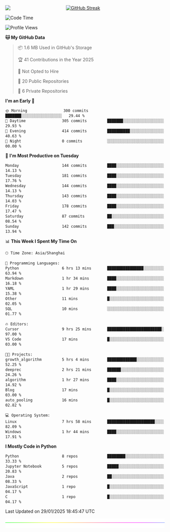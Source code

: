
<!-- ### Hi there 👋-->
<div>
<!--     <img align="left" src="https://github.com/heartyang520/HeartYang.github.io/blob/main/share/hacker_a.gif?raw=true.gif" width="33%"> -->
<!--       <picture>
    <source media="(prefers-color-scheme: dark)" srcset="https://cdn.jsdelivr.net/gh/sun0225SUN/sun0225SUN/assets/images/coding.gif" />
    <source media="(prefers-color-scheme: light)" srcset="https://cdn.jsdelivr.net/gh/sun0225SUN/sun0225SUN/assets/images/developer.svg" height="225px" />
    <img src="https://cdn.jsdelivr.net/gh/sun0225SUN/sun0225SUN/assets/images/coding.gif" />
  </picture> -->
<!--     <img align="left" src="https://cdn.jsdelivr.net/gh/sun0225SUN/sun0225SUN/assets/images/coding.gif" width="38%"> -->
<!--     <img align="left" src="https://github.com/heartyang520/HeartYang.github.io/blob/main/share/hacker_a.gif?raw=true.gif" width="33%"> -->
    <img align="left" src="https://cdn.jsdelivr.net/gh/sun0225SUN/sun0225SUN/assets/images/coding.gif" width="38%">
    <a href="https://git.io/streak-stats"><img src="https://streak-stats.demolab.com?user=NoyeArk&theme=cobalt&hide_border=true" alt="GitHub Streak" /></a>
</div>  

<!--START_SECTION:waka-->
![Code Time](http://img.shields.io/badge/Code%20Time-109%20hrs%2029%20mins-blue)

![Profile Views](http://img.shields.io/badge/Profile%20Views-16-blue)

**🐱 My GitHub Data** 

> 📦 1.6 MB Used in GitHub's Storage 
 > 
> 🏆 41 Contributions in the Year 2025
 > 
> 🚫 Not Opted to Hire
 > 
> 📜 20 Public Repositories 
 > 
> 🔑 6 Private Repositories 
 > 
**I'm an Early 🐤** 

```text
🌞 Morning                300 commits         ███████░░░░░░░░░░░░░░░░░░   29.44 % 
🌆 Daytime                305 commits         ███████░░░░░░░░░░░░░░░░░░   29.93 % 
🌃 Evening                414 commits         ██████████░░░░░░░░░░░░░░░   40.63 % 
🌙 Night                  0 commits           ░░░░░░░░░░░░░░░░░░░░░░░░░   00.00 % 
```
📅 **I'm Most Productive on Tuesday** 

```text
Monday                   144 commits         ████░░░░░░░░░░░░░░░░░░░░░   14.13 % 
Tuesday                  181 commits         ████░░░░░░░░░░░░░░░░░░░░░   17.76 % 
Wednesday                144 commits         ████░░░░░░░░░░░░░░░░░░░░░   14.13 % 
Thursday                 143 commits         ████░░░░░░░░░░░░░░░░░░░░░   14.03 % 
Friday                   178 commits         ████░░░░░░░░░░░░░░░░░░░░░   17.47 % 
Saturday                 87 commits          ██░░░░░░░░░░░░░░░░░░░░░░░   08.54 % 
Sunday                   142 commits         ███░░░░░░░░░░░░░░░░░░░░░░   13.94 % 
```


📊 **This Week I Spent My Time On** 

```text
🕑︎ Time Zone: Asia/Shanghai

💬 Programming Languages: 
Python                   6 hrs 13 mins       ████████████████░░░░░░░░░   63.94 % 
Markdown                 1 hr 34 mins        ████░░░░░░░░░░░░░░░░░░░░░   16.18 % 
YAML                     1 hr 29 mins        ████░░░░░░░░░░░░░░░░░░░░░   15.38 % 
Other                    11 mins             █░░░░░░░░░░░░░░░░░░░░░░░░   02.05 % 
SQL                      10 mins             ░░░░░░░░░░░░░░░░░░░░░░░░░   01.77 % 

🔥 Editors: 
Cursor                   9 hrs 25 mins       ████████████████████████░   97.00 % 
VS Code                  17 mins             █░░░░░░░░░░░░░░░░░░░░░░░░   03.00 % 

🐱‍💻 Projects: 
growth_algorithm         5 hrs 4 mins        █████████████░░░░░░░░░░░░   52.25 % 
deeprec                  2 hrs 21 mins       ██████░░░░░░░░░░░░░░░░░░░   24.26 % 
algorithm                1 hr 27 mins        ████░░░░░░░░░░░░░░░░░░░░░   14.92 % 
Blog                     17 mins             █░░░░░░░░░░░░░░░░░░░░░░░░   03.00 % 
auto_pooling             16 mins             █░░░░░░░░░░░░░░░░░░░░░░░░   02.82 % 

💻 Operating System: 
Linux                    7 hrs 58 mins       █████████████████████░░░░   82.09 % 
Windows                  1 hr 44 mins        ████░░░░░░░░░░░░░░░░░░░░░   17.91 % 
```

**I Mostly Code in Python** 

```text
Python                   8 repos             ████████░░░░░░░░░░░░░░░░░   33.33 % 
Jupyter Notebook         5 repos             █████░░░░░░░░░░░░░░░░░░░░   20.83 % 
Java                     2 repos             ██░░░░░░░░░░░░░░░░░░░░░░░   08.33 % 
JavaScript               1 repo              █░░░░░░░░░░░░░░░░░░░░░░░░   04.17 % 
C                        1 repo              █░░░░░░░░░░░░░░░░░░░░░░░░   04.17 % 
```




 Last Updated on 29/01/2025 18:45:47 UTC
<!--END_SECTION:waka-->

<!--     ![NoyeArk's github stats](https://github-readme-stats.vercel.app/api?username=NoyeArk&show_icons=true) -->

<img src="https://github.com/heartyang520/HeartYang.github.io/blob/main/share/paomaxian.gif?raw=true" height="30" width="100%">

<!--
**NoyeArk/NoyeArk** is a ✨ _special_ ✨ repository because its `README.md` (this file) appears on your GitHub profile.

Here are some ideas to get you started:

- 🔭 I’m currently working on ...
- 🌱 I’m currently learning ...
- 👯 I’m looking to collaborate on ...
- 🤔 I’m looking for help with ...
- 💬 Ask me about ...
- 📫 How to reach me: ...
- 😄 Pronouns: ...
- ⚡ Fun fact: ...
-->
